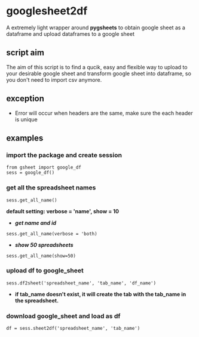 # googlesheet2df
A extremely light wrapper around **pygsheets** to obtain google sheet as a dataframe and upload dataframes to a google sheet 

## script aim
The aim of this script is to find a qucik, easy and flexible way to upload to your desirable google sheet and transform google sheet into dataframe, so you don't need to import csv anymore.

## __exception__
- Error will occur when headers are the same, make sure the each header is unique
## examples

### import the package and create session
```
from gsheet import google_df
sess = google_df()
```

### get all the spreadsheet names
```
sess.get_all_name()
```
**default setting: verbose = 'name', show = 10**

- **_get name and id_**
```
sess.get_all_name(verbose = 'both)
```

- **_show 50 spreadsheets_**
```
sess.get_all_name(show=50)
```

### upload df to google_sheet
```
sess.df2sheet('spreadsheet_name', 'tab_name', 'df_name')
```

- **if tab_name doesn't exist, it will create the tab with the tab_name in the spreadsheet.**

### download google_sheet and load as df
```
df = sess.sheet2df('spreadsheet_name', 'tab_name')
```
